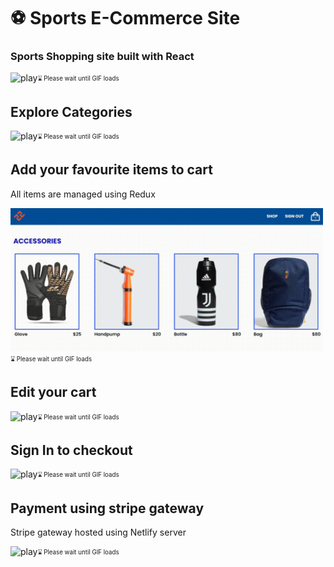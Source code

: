 # __⚽️ Sports E-Commerce Site__

### Sports Shopping site built with React

<img src="https://github.com/trial-pyth/React-Typescript-Firebase-Ecommerce/blob/main/gif/home.gif?raw=true" alt="play" width=500 /><sub><sup>⌛ Please wait until GIF loads</sup></sub>

## Explore Categories

<img src="https://github.com/trial-pyth/React-Typescript-Firebase-Ecommerce/blob/main/gif/categories.gif?raw=true" alt="play" width=500 /><sub><sup>⌛ Please wait until GIF loads</sup></sub>

## Add your favourite items to cart

All items are managed using Redux

<img src="https://github.com/trial-pyth/React-Redux-Typescript-Firebase-Ecommerce/blob/main/gif/checkout.gif?raw=true" alt="play" width=500 /><sub><sup>⌛ Please wait until GIF loads</sup></sub>

## Edit your cart

<img src="https://github.com/trial-pyth/React-Typescript-Firebase-Ecommerce/blob/main/gif/add_to_cart.gif?raw=true" alt="play" width=500 /><sub><sup>⌛ Please wait until GIF loads</sup></sub>

## Sign In to checkout

<img src="https://github.com/trial-pyth/React-Typescript-Firebase-Ecommerce/blob/main/gif/sign_in.gif?raw=true" alt="play" width=500 /><sub><sup>⌛ Please wait until GIF loads</sup></sub>

## Payment using stripe gateway

Stripe gateway hosted using Netlify server

<img src="https://github.com/trial-pyth/React-Typescript-Firebase-Ecommerce/blob/main/gif/payment.gif?raw=true" alt="play" width=500 /><sub><sup>⌛ Please wait until GIF loads</sup></sub>


